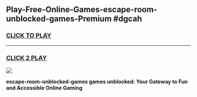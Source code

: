 
## Play-Free-Online-Games-escape-room-unblocked-games-Premium #dgcah
<h3>
<a href="https://premium.freeplayer.one?title=escape-room-unblocked-games&ref=8M">CLICK TO PLAY</a></h3>
<hr>

<h3>
<a href="https://premium.freeplayer.one?title=escape-room-unblocked-games&ref=8M">CLICK 2 PLAY</a>
  
</h3>

<a href="https://premium.freeplayer.one?title=escape-room-unblocked-games&ref=8M"><img src="https://clearcache.store/games.png"></a>


**escape-room-unblocked-games games unblocked: Your Gateway to Fun and Accessible Online Gaming**
